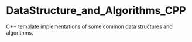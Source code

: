 DataStructure_and_Algorithms_CPP
================================

C++ template implementations of some common data structures and algorithms.

